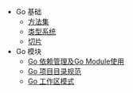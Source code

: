 * Go 基础
  * [方法集](go/go-basic/methodsets.md)
  * [类型系统](go/go-basic/types.md)
  * [切片](go/go-basic/slices.md)
* Go 模块
  * [Go 依赖管理及Go Module使用](go/go-modules/module-and-dependency.md)
  * [Go 项目目录规范](go/go-modules/module-layout.md)
  * [Go 工作区模式](go/go-modules/workspace-mode.md)

